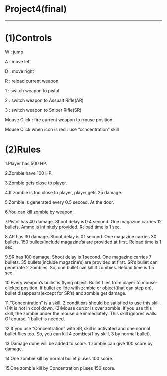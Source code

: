 # Project4(final)
-----------------
# (1)Controls
W : jump

A : move left

D : move right

R : reload current weapon

1 : switch weapon to pistol

2 : switch weapon to Assualt Rifle(AR)

3 : switch weapon to Sniper Rifle(SR)

Mouse Click : fire current weapon to mouse position.

Mouse Click when icon is red : use “concentration” skill


# (2)Rules
1.Player has 500 HP.

2.Zombie have 100 HP.

3.Zombie gets close to player.

4.If zombie is too close to player, player gets 25 damage.

5.Zombie is generated every 0.5 second. At the door.

6.You can kill zombie by weapon.

7.Pistol has 40 damage. Shoot delay is 0.4 second. One magazine carries 12 bullets. Ammo is infinitely provided. Reload time is 1 sec.

8.AR has 30 damage. Shoot delay is 0.1 second. One magazine carries 30 bullets. 150 bullets(include magazine’s) are provided at first. Reload time is 1 sec.

9.SR has 100 damage. Shoot delay is 1 second. One magazine carries 7 bullets. 35 bullets(include magazine’s) are provided at first. SR’s bullet can penetrate 2 zombies. So, one bullet can kill 3 zombies. Reload time is 1.5 sec.

10.Every weapon’s bullet is flying object. Bullet flies from player to mouse-clicked position. If bullet collide with zombie or object(that can step on), bullet disappears(except for SR’s) and zombie get damage.

11.“Concentration” is a skill. 2 conditions should be satisfied to use this skill. (1)It is not in cool down. (2)Mouse cursor is over zombie. If you use this skill, the zombie under the mouse die immediately. This skill ignores walls. Of course, 1 bullet is needed.

12.If you use “Concentration” with SR, skill is activated and one normal bullet flies too. So, you can kill 4 zombies(1 by skill, 3 by normal bullet).

13.Damage done will be added to score. 1 zombie can give 100 score by damage.

14.One zombie kill by normal bullet pluses 100 score.

15.One zombie kill by Concentration pluses 150 score.
